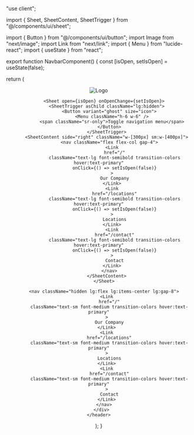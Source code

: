"use client";

import { Sheet, SheetContent, SheetTrigger } from "@/components/ui/sheet";

import { Button } from "@/components/ui/button";
import Image from "next/image";
import Link from "next/link";
import { Menu } from "lucide-react";
import { useState } from "react";

export function NavbarComponent() {
const [isOpen, setIsOpen] = useState(false);

return (
<header className="sticky top-0 z-50 mx-auto w-full max-w-7xl border-b bg-background/95 backdrop-blur supports-[backdrop-filter]:bg-background/60">
<div className="container flex h-16 items-center justify-between px-4">
<Link href="/" className="flex items-center space-x-2">
<Image
            src="/assets/shared/desktop/logo-dark.png"
            alt="Logo"
            width={150}
            height={150}
          />
</Link>

        <Sheet open={isOpen} onOpenChange={setIsOpen}>
          <SheetTrigger asChild className="lg:hidden">
            <Button variant="ghost" size="icon">
              <Menu className="h-6 w-6" />
              <span className="sr-only">Toggle navigation menu</span>
            </Button>
          </SheetTrigger>
          <SheetContent side="right" className="w-[300px] sm:w-[400px]">
            <nav className="flex flex-col gap-4">
              <Link
                href="/"
                className="text-lg font-semibold transition-colors hover:text-primary"
                onClick={() => setIsOpen(false)}
              >
                Our Company
              </Link>
              <Link
                href="/locations"
                className="text-lg font-semibold transition-colors hover:text-primary"
                onClick={() => setIsOpen(false)}
              >
                Locations
              </Link>
              <Link
                href="/contact"
                className="text-lg font-semibold transition-colors hover:text-primary"
                onClick={() => setIsOpen(false)}
              >
                Contact
              </Link>
            </nav>
          </SheetContent>
        </Sheet>

        <nav className="hidden lg:flex lg:items-center lg:gap-8">
          <Link
            href="/"
            className="text-sm font-medium transition-colors hover:text-primary"
          >
            Our Company
          </Link>
          <Link
            href="/locations"
            className="text-sm font-medium transition-colors hover:text-primary"
          >
            Locations
          </Link>
          <Link
            href="/contact"
            className="text-sm font-medium transition-colors hover:text-primary"
          >
            Contact
          </Link>
        </nav>
      </div>
    </header>

);
}
